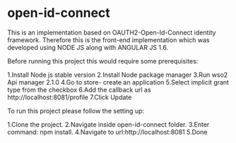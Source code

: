 # open-id-connect

This is an implementation based on OAUTH2-Open-Id-Connect identity framework. Therefore this is the front-end implementation which was developed using NODE JS along with ANGULAR JS 1.6.

Before running this project this would require some prerequisites:

1.Install Node js stable version
2.Install Node package manager
3.Run wso2 Api manager 2.1.0
4.Go to store- create an application
5.Select implicit grant type from the checkbox
6.Add the callback url as http://localhost:8081/profile 
7.Click Update

To run this project please follow the setting up:

1.Clone the project.
2.Navigate inside open-id-connect folder.
3.Enter command: npm install.
4.Navigate to url:http://localhost:8081
5.Done
